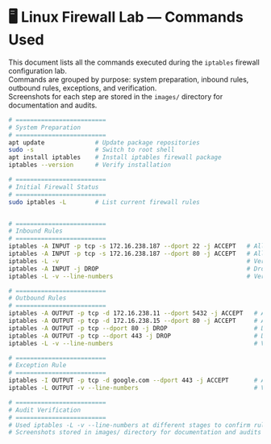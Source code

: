 # 🖥️ Linux Firewall Lab — Commands Used

This document lists all the commands executed during the `iptables` firewall configuration lab.  
Commands are grouped by purpose: system preparation, inbound rules, outbound rules, exceptions, and verification.  
Screenshots for each step are stored in the `images/` directory for documentation and audits.

```bash
# =========================
# System Preparation
# =========================
apt update              # Update package repositories
sudo -s                 # Switch to root shell
apt install iptables    # Install iptables firewall package
iptables --version      # Verify installation

# =========================
# Initial Firewall Status
# =========================
sudo iptables -L        # List current firewall rules


# =========================
# Inbound Rules
# =========================
iptables -A INPUT -p tcp -s 172.16.238.187 --dport 22 -j ACCEPT   # Allow SSH from trusted IP
iptables -A INPUT -p tcp -s 172.16.238.187 --dport 80 -j ACCEPT   # Allow HTTP from trusted IP
iptables -L -v                                                    # Verify active rules
iptables -A INPUT -j DROP                                         # Drop all other inbound traffic
iptables -L -v --line-numbers                                     # Verify with line numbers for audit

# =========================
# Outbound Rules
# =========================
iptables -A OUTPUT -p tcp -d 172.16.238.11 --dport 5432 -j ACCEPT   # Allow DB traffic
iptables -A OUTPUT -p tcp -d 172.16.238.15 --dport 80 -j ACCEPT     # Allow Repo server HTTP
iptables -A OUTPUT -p tcp --dport 80 -j DROP                        # Drop all other outbound HTTP
iptables -A OUTPUT -p tcp --dport 443 -j DROP                       # Drop all other outbound HTTPS
iptables -L -v --line-numbers                                       # Verify outbound rules

# =========================
# Exception Rule
# =========================
iptables -I OUTPUT -p tcp -d google.com --dport 443 -j ACCEPT       # Allow HTTPS only to Google
iptables -L OUTPUT -v --line-numbers                                # Verify OUTPUT chain rules

# =========================
# Audit Verification
# =========================
# Used iptables -L -v --line-numbers at different stages to confirm rule sets
# Screenshots stored in images/ directory for documentation and audits
